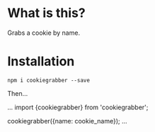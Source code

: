 # What is this?

Grabs a cookie by name.

# Installation

`npm i cookiegrabber --save`

Then...

...
import {cookiegrabber} from 'cookiegrabber';

cookiegrabber({name: cookie_name});
...
